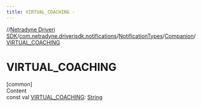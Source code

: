 ```yaml
---
title: VIRTUAL_COACHING -
---
```

//[Netradyne Driveri SDK](../../../index.md)/[com.netradyne.driverisdk.notifications](../../index.md)/[NotificationTypes](../index.md)/[Companion](index.md)/[VIRTUAL_COACHING](-v-i-r-t-u-a-l_-c-o-a-c-h-i-n-g.md)



# VIRTUAL_COACHING  
[common]  
Content  
const val [VIRTUAL_COACHING](-v-i-r-t-u-a-l_-c-o-a-c-h-i-n-g.md): [String](https://kotlinlang.org/api/latest/jvm/stdlib/kotlin/-string/index.html)  



